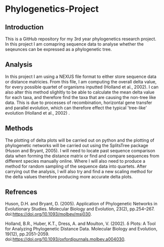 # Phylogenetics-Project

## Introduction
This is a GitHub repository for my 3rd year phylogenetics research project. In this project I am comapring sequence data to analyse whether the seqeunces can be expressed as a phylogenetic tree.

## Analysis
In this project I am using a NEXUS file format to either store sequence data or distance matricies. From this file, I am computing the overall delta value, for every possible quartet of organisms inputted (Holland et al., 2002). I can also alter this method slighltly to be able to calculate the mean delta value for each taxa, and therefore find the taxa that are causing the non-tree like data. This is due to processes of recombination, horizontal gene transfer and parallel evolution, which can therefore effect the typical 'tree-like' evolution (Holland et al., 2002) .

## Methods
The plotting of delta plots will be carried out on python and the plotting of phylogenetic networks will be
carried out using the SplitsTree package (Huson and Bryant, 2005). I will need to locate past sequence comparison data when
forming the distance matrix or find and compare sequences from different species manually online. Where I
will also need to produce a method for random sampling of the sequence data into quartets. After carrying
out the analysis, I will also try and find a new scaling method for the delta values therefore producing more
accurate delta plots.

## Refrences
Huson, D.H. and Bryant, D. (2005). Application of Phylogenetic Networks in Evolutionary Studies. Molecular Biology and Evolution, 23(2), pp.254–267. doi:https://doi.org/10.1093/molbev/msj030.

Holland, B.R., Huber, K.T., Dress, A. and Moulton, V. (2002). δ Plots: A Tool for Analyzing Phylogenetic Distance Data. Molecular Biology and Evolution, 19(12), pp.2051–2059. doi:https://doi.org/10.1093/oxfordjournals.molbev.a004030.
